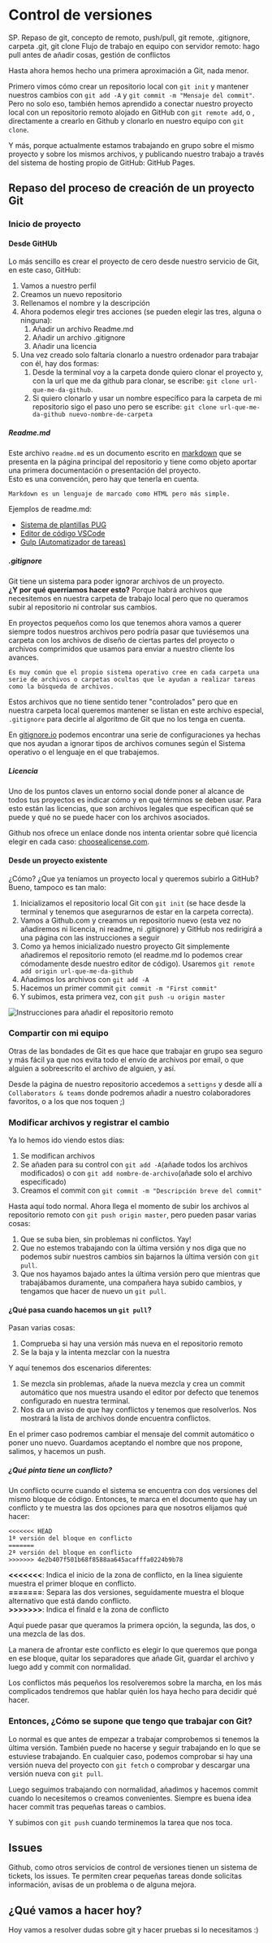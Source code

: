 # Control de versiones

SP. Repaso de git, concepto de remoto, push/pull, git remote, .gitignore, carpeta .git, git clone
Flujo de trabajo en equipo con servidor remoto: hago pull antes de añadir cosas, gestión de conflictos

Hasta ahora hemos hecho una primera aproximación a Git, nada menor.

Primero vimos cómo crear un repositorio local con `git init` y mantener nuestros cambios con `git add -A` y `git commit -m "Mensaje del commit"`.
Pero no solo eso, también hemos aprendido a conectar nuestro proyecto local con un repositorio remoto alojado en GitHub con `git remote add`, o , directamente a crearlo en Github y clonarlo en nuestro equipo con `git clone`.

Y más, porque actualmente estamos trabajando en grupo sobre el mismo proyecto y sobre los mismos archivos, y publicando nuestro trabajo a través del sistema de hosting propio de GitHub: GitHub Pages.

## Repaso del proceso de creación de un proyecto Git

### Inicio de proyecto
#### Desde GitHUb
Lo más sencillo es crear el proyecto de cero desde nuestro servicio de Git, en este caso, GitHub:
1. Vamos a nuestro perfil
2. Creamos un nuevo repositorio
3. Rellenamos el nombre y la descripción
4. Ahora podemos elegir tres acciones (se pueden elegir las tres, alguna o ninguna):
	1. Añadir un archivo Readme.md
	2. Añadir un archivo .gitignore
	3. Añadir una licencia
5. Una vez creado solo faltaría clonarlo a nuestro ordenador para trabajar con él, hay dos formas:
	1. Desde la terminal voy a la carpeta donde quiero clonar el proyecto y, con la url que me da github para clonar, se escribe: `git clone url-que-me-da-github`.
	2. Si quiero clonarlo y usar un nombre específico para la carpeta de mi repositorio sigo el paso uno pero se escribe: `git clone url-que-me-da-github nuevo-nombre-de-carpeta`

##### Readme.md
Este archivo `readme.md` es un documento escrito en [markdown](https://es.wikipedia.org/wiki/Markdown) que se presenta en la página principal del repositorio y tiene como objeto aportar una primera documentación o presentación del proyecto.  
Esto es una convención, pero hay que tenerla en cuenta.

	Markdown es un lenguaje de marcado como HTML pero más simple.

Ejemplos de readme.md:
* [Sistema de plantillas PUG](https://github.com/pugjs/pug)
* [Editor de código VSCode](https://github.com/Microsoft/vscode)
* [Gulp (Automatizador de tareas)](https://github.com/gulpjs/gulp)

##### .gitignore
Git tiene un sistema para poder ignorar archivos de un proyecto.  
**¿Y por qué querríamos hacer esto?** Porque habrá archivos que necesitemos en nuestra carpeta de trabajo local pero que no queramos subir al repositorio ni controlar sus cambios.

En proyectos pequeños como los que tenemos ahora vamos a querer siempre todos nuestros archivos pero podría pasar que tuviésemos una carpeta con los archivos de diseño de ciertas partes del proyecto o archivos comprimidos que usamos para enviar a nuestro cliente los avances.

	Es muy común que el propio sistema operativo cree en cada carpeta una serie de archivos o carpetas ocultas que le ayudan a realizar tareas como la búsqueda de archivos.

Estos archivos que no tiene sentido tener "controlados" pero que en nuestra carpeta local queremos mantener se listan en este archivo especial, `.gitignore` para decirle al algoritmo de Git que no los tenga en cuenta.

En [gitignore.io](https://www.gitignore.io) podemos encontrar una serie de configuraciones ya hechas que nos ayudan a ignorar tipos de archivos comunes según el Sistema operativo o el lenguaje en el que trabajemos.

##### Licencia
Uno de los puntos claves un entorno social donde poner al alcance de todos tus proyectos es indicar cómo y en qué términos se deben usar. Para esto están las licencias, que son archivos legales que especifican qué se puede y qué no se puede hacer con los archivos asociados.

Github nos ofrece un enlace donde nos intenta orientar sobre qué licencia elegir en cada caso: [choosealicense.com](https://choosealicense.com).


#### Desde un proyecto existente
¿Cómo? ¿Que ya teníamos un proyecto local y queremos subirlo a GitHub? Bueno, tampoco es tan malo:

1. Inicializamos el repositorio local Git con `git init` (se hace desde la terminal y tenemos que asegurarnos de estar en la carpeta correcta).
2. Vamos a Github.com y creamos un repositorio nuevo (esta vez no añadiremos ni licencia, ni readme, ni .gitignore) y GitHub nos redirigirá a una página con las instrucciones a seguir
3. Como ya hemos inicializado nuestro proyecto Git simplemente añadiremos el repositorio remoto (el readme.md lo podemos crear cómodamente desde nuestro editor de código). Usaremos `git remote add origin url-que-me-da-github`
4. Añadimos los archivos con `git add -A`
5. Hacemos un primer commit `git commit -m "First commit"`
6. Y subimos, esta primera vez, con `git push -u origin master`

![Instrucciones para añadir el repositorio remoto](assets/1-9-new-repo-instructions.png)

### Compartir con mi equipo
Otras de las bondades de Git es que hace que trabajar en grupo sea seguro y más fácil ya que nos evita todo el envío de archivos por email, o que alguien a sobreescrito el archivo de alguien, y así.

Desde la página de nuestro repositorio accedemos a `settigns` y desde allí a `Collaborators & teams` donde podremos añadir a nuestro colaboradores favoritos, o a los que nos toquen ;)

### Modificar archivos y registrar el cambio
Ya lo hemos ido viendo estos días:
1. Se modifican archivos
2. Se añaden para su control con `git add -A`(añade todos los archivos modificados) o con `git add nombre-de-archivo`(añade solo el archivo especificado)
3. Creamos el commit con `git commit -m "Descripción breve del commit"`

Hasta aquí todo normal. Ahora llega el momento de subir los archivos al repositorio remoto con `git push origin master`, pero pueden pasar varias cosas:
1. Que se suba bien, sin problemas ni conflictos. Yay!
2. Que no estemos trabajando con la última versión y nos diga que no podemos subir nuestros cambios sin bajarnos la última versión con `git pull`.
3. Que nos hayamos bajado antes la última versión pero que mientras que trabajábamos duramente, una compañera haya subido cambios, y tengamos que hacer de nuevo un `git pull`.

#### ¿Qué pasa cuando hacemos un `git pull`?
Pasan varias cosas:
1. Comprueba si hay una versión más nueva en el repositorio remoto
2. Se la baja y la intenta mezclar con la nuestra

Y aquí tenemos dos escenarios diferentes:
1. Se mezcla sin problemas, añade la nueva mezcla y crea un commit automático que nos muestra usando el editor por defecto que tenemos configurado en nuestra terminal.
2. Nos da un aviso de que hay conflictos y tenemos que resolverlos. Nos mostrará la lista de archivos donde encuentra conflictos.

En el primer caso podremos cambiar el mensaje del commit automático o poner uno nuevo. Guardamos aceptando el nombre que nos propone, salimos, y hacemos un push.

##### ¿Qué pinta tiene un conflicto?
Un conflicto ocurre cuando el sistema se encuentra con dos versiones del mismo bloque de código. Entonces, te marca en el documento que hay un conflicto y te muestra las dos opciones para que nosotros elijamos qué hacer:
```
<<<<<<< HEAD
1ª versión del bloque en conflicto
=======
2ª versión del bloque en conflicto
>>>>>>> 4e2b407f501b68f8588aa645acafffa0224b9b78
```

**<<<<<<<**: Indica el inicio de la zona de conflicto, en la línea siguiente muestra el primer bloque en conflicto.  
**=======**: Separa las dos versiones, seguidamente muestra el bloque alternativo que está dando conflicto.  
**>>>>>>>**: Indica el finald e la zona de conflicto

Aquí puede pasar que queramos la primera opción, la segunda, las dos, o una mezcla de las dos.

La manera de afrontar este conflicto es elegir lo que queremos que ponga en ese bloque, quitar los separadores que añade Git, guardar el archivo y luego add y commit con normalidad.

Los conflictos más pequeños los resolveremos sobre la marcha, en los más complicados tendremos que hablar quién los haya hecho para decidir qué hacer.

### Entonces, ¿Cómo se supone que tengo que trabajar con Git?
Lo normal es que antes de empezar a trabajar comprobemos si tenemos la última versión. También puede no hacerse y seguir trabajando en lo que se estuviese trabajando.
En cualquier caso, podemos comprobar si hay una versión nueva del proyecto con `git fetch` o comprobar y descargar una versión nueva con `git pull`.

Luego seguimos trabajando con normalidad, añadimos y hacemos commit cuando lo necesitemos o creamos convenientes. Siempre es buena idea hacer commit tras pequeñas tareas o cambios.

Y subimos con `git push` cuando terminemos la tarea que nos toca.

## Issues
Github, como otros servicios de control de versiones tienen un sistema de tickets, los issues. Te permiten crear pequeñas tareas donde solicitas información, avisas de un problema o de alguna mejora.

## ¿Qué vamos a hacer hoy?
Hoy vamos a resolver dudas sobre git y hacer pruebas si lo necesitamos :)

